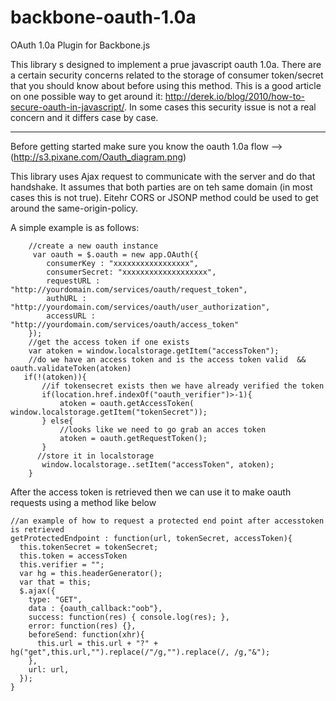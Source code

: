 backbone-oauth-1.0a
===================

OAuth 1.0a Plugin for Backbone.js

This library s designed to implement a prue javascript oauth 1.0a. There are a certain security concerns related to the storage of consumer token/secret that you should know about before using this method. This is a good article on one possible way to get around it: http://derek.io/blog/2010/how-to-secure-oauth-in-javascript/. In some cases this security issue is not a real concern and it differs case by case.

-----------------------------------------------------------------------------------------------------------

Before getting started make sure you know the oauth 1.0a flow --> (http://s3.pixane.com/Oauth_diagram.png)

This library uses Ajax request to communicate with the server and do that handshake. It assumes that both parties are on teh same domain (in most cases this is not true). Eitehr CORS or JSONP method could be used to get around the same-origin-policy.

A simple example is as follows: 

    
        //create a new oauth instance
         var oauth = $.oauth = new app.OAuth({
            consumerKey : "xxxxxxxxxxxxxxxxx",
            consumerSecret: "xxxxxxxxxxxxxxxxxxx",
            requestURL : "http://yourdomain.com/services/oauth/request_token",
            authURL : "http://yourdomain.com/services/oauth/user_authorization",
            accessURL : "http://yourdomain.com/services/oauth/access_token"
        });
        //get the access token if one exists
        var atoken = window.localstorage.getItem("accessToken");
        //do we have an access token and is the access token valid  && oauth.validateToken(atoken)
       if(!(atoken)){
           //if tokensecret exists then we have already verified the token
           if(location.href.indexOf("oauth_verifier")>-1){
               atoken = oauth.getAccessToken( window.localstorage.getItem("tokenSecret"));
           } else{
               //looks like we need to go grab an acces token
               atoken = oauth.getRequestToken();
           }
          //store it in localstorage
           window.localstorage..setItem("accessToken", atoken);
        }
        
After the access token is retrieved then we can use it to make oauth requests using a method like below 

    //an example of how to request a protected end point after accesstoken is retrieved 
    getProtectedEndpoint : function(url, tokenSecret, accessToken){
      this.tokenSecret = tokenSecret;
      this.token = accessToken
      this.verifier = "";
      var hg = this.headerGenerator();
      var that = this;
      $.ajax({
        type: "GET",
        data : {oauth_callback:"oob"},
        success: function(res) { console.log(res); },                                                                                                                                                                                       
        error: function(res) {},
        beforeSend: function(xhr){
          this.url = this.url + "?" + hg("get",this.url,"").replace(/"/g,"").replace(/, /g,"&");
        },
        url: url,
      });
    } 
        
